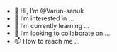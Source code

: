 - 👋 Hi, I’m @Varun-sanuk
- 👀 I’m interested in ...
- 🌱 I’m currently learning ...
- 💞️ I’m looking to collaborate on ...
- 📫 How to reach me ...

<!---
Varun-sanuk/Varun-sanuk is a ✨ special ✨ repository because its `README.md` (this file) appears on your GitHub profile.
You can click the Preview link to take a look at your changes.
--->
